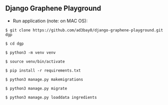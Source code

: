 ## Django Graphene Playground

- Run application (note: on MAC OS):

`$ git clone https://github.com/ad3bay0/django-graphene-playground.git dgp`

`$ cd dgp`

`$ python3 -m venv venv`

`$ source venv/bin/activate`

`$ pip install -r requirements.txt`

`$ python3 manage.py makemigrations`

`$ python3 manage.py migrate`

`$ python3 manage.py loaddata ingredients`
